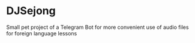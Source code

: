 
# DJSejong

Small pet project of a Telegram Bot for more convenient use of audio files for foreign language lessons

